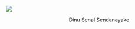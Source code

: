 [![](https://snazzah.com/images/banner2.png)][website]

<div align=center>
    Dinu Senal Sendanayake
</div>

[website]: https://dinu-sendanayake.netlify.app/
[linkedin]: https://www.linkedin.com/in/dinu-senal-sendanayake-763234195/
[instagram]: https://www.instagram.com/dinu_senal/
[gmail]: dinusenal8@gmail.com